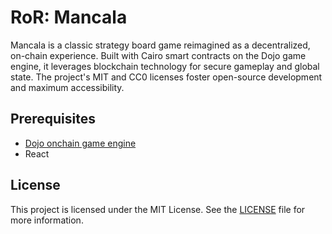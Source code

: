 # RoR: Mancala

Mancala is a classic strategy board game reimagined as a decentralized, on-chain experience. Built with Cairo smart contracts on the Dojo game engine, it leverages blockchain technology for secure gameplay and global state. The project's MIT and CC0 licenses foster open-source development and maximum accessibility.

## Prerequisites

- [Dojo onchain game engine](https://book.dojoengine.org)
- React

## License

This project is licensed under the MIT License. See the [LICENSE](LICENSE) file for more information.
